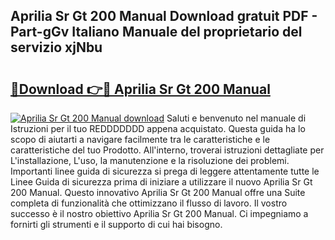## Aprilia Sr Gt 200 Manual Download gratuit PDF - Part-gGv Italiano Manuale del proprietario del servizio xjNbu

# <h2><a href="http://dfbkviw.blite.top/?on=Aprilia+Sr+Gt+200+Manual">🔗Download 👉🔴 Aprilia Sr Gt 200 Manual</a></h2>

[![Aprilia Sr Gt 200 Manual download](https://i.imgur.com/lujVjoI.png)](http://dfbkviw.blite.top/?on=Aprilia+Sr+Gt+200+Manual)
Saluti e benvenuto nel manuale di Istruzioni per il tuo REDDDDDDD appena acquistato. Questa guida ha lo scopo di aiutarti a navigare facilmente tra le caratteristiche e le caratteristiche del tuo Prodotto. All'interno, troverai istruzioni dettagliate per L'installazione, L'uso, la manutenzione e la risoluzione dei problemi. Importanti linee guida di sicurezza si prega di leggere attentamente tutte le Linee Guida di sicurezza prima di iniziare a utilizzare il nuovo Aprilia Sr Gt 200 Manual. Questo innovativo Aprilia Sr Gt 200 Manual offre una Suite completa di funzionalità che ottimizzano il flusso di lavoro. Il vostro successo è il nostro obiettivo Aprilia Sr Gt 200 Manual. Ci impegniamo a fornirti gli strumenti e il supporto di cui hai bisogno.

